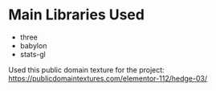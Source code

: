 

# Main Libraries Used

- three
- babylon
- stats-gl

Used this public domain texture for the project:
https://publicdomaintextures.com/elementor-112/hedge-03/